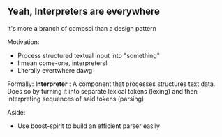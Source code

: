 ## Yeah, Interpreters are everywhere
it's more a branch of compsci than a design pattern

Motivation:
- Process structured textual input into "something"
- I mean come-one, interpreters!
- Literally evertwhere dawg

Formally:
__Interpreter__ : A component that processes structures text data. Does so by turning it into separate lexical tokens (lexing) and then interpreting sequences of said tokens (parsing)


Aside:
- Use boost-spirit to build an efficient parser easily

